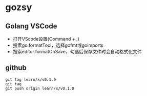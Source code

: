 # gozsy
## Golang VSCode
* 打开VScode设置(Command + ,)
* 搜索go.formatTool，选择gofmt或goimports
* 搜索editor.formatOnSave，勾选后保存文件时会自动格式化文件

## github
```
git tag learn/x/v0.1.0
git tag
git push origin learn/x/v0.1.0
```
